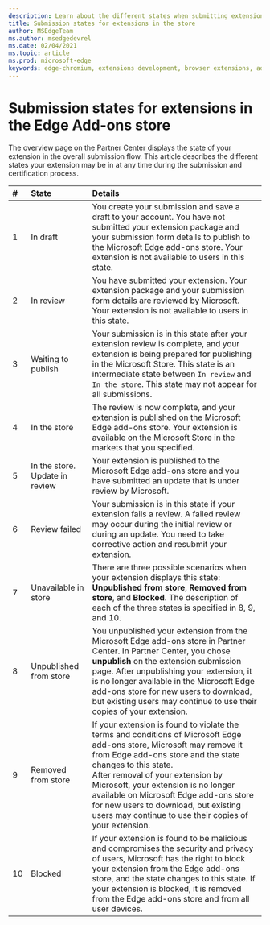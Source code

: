 ```yaml
---
description: Learn about the different states when submitting extensions to the store.
title: Submission states for extensions in the store
author: MSEdgeTeam
ms.author: msedgedevrel
ms.date: 02/04/2021
ms.topic: article
ms.prod: microsoft-edge
keywords: edge-chromium, extensions development, browser extensions, addons, partner center, developer
---
```

# Submission states for extensions in the Edge Add-ons store  

The overview page on the Partner Center displays the state of your extension in the overall submission flow.  This article describes the different states your extension may be in at any time during the submission and certification process.  

| # |  State |  Details |  
|:--- |:--- |:--- |  
| 1 |  In draft |  You create your submission and save a draft to your account.  You have not submitted your extension package and your submission form details to publish to the Microsoft Edge add-ons store.  Your extension is not available to users in this state.  |  
| 2|  In review |  You have submitted your extension.  Your extension package and your submission form details are reviewed by Microsoft.  Your extension is not available to users in this state.  |  
| 3|  Waiting to publish |  Your submission is in this state after your extension review is complete, and your extension is being prepared for publishing in the Microsoft Store.  This state is an intermediate state between `In review` and `In the store`.  This state may not appear for all submissions.  |  
| 4|  In the store |  The review is now complete, and your extension is published on the Microsoft Edge add-ons store.  Your extension is available on the Microsoft Store in the markets that you specified.  |  
| 5 |  In the store.  Update in review |  Your extension is published to the Microsoft Edge add-ons store and you have submitted an update that is under review by Microsoft.  |  
| 6 |  Review failed |  Your submission is in this state if your extension fails a review.  A failed review may occur during the initial review or during an update.  You need to take corrective action and resubmit your extension.  |  
| 7 |  Unavailable in store |  There are three possible scenarios when your extension displays this state:  **Unpublished from store**, **Removed from store**, and **Blocked**.  The description of each of the three states is specified in 8, 9, and 10.  |  
| 8 |  Unpublished from store |  You unpublished your extension from the Microsoft Edge add-ons store in Partner Center.  In Partner Center, you chose **unpublish** on the extension submission page.  After unpublishing your extension, it is no longer available in the Microsoft Edge add-ons store for new users to download, but existing users may continue to use their copies of your extension.  |  
| 9 |  Removed from store |  If your extension is found to violate the terms and conditions of Microsoft Edge add-ons store, Microsoft may remove it from Edge add-ons store and the state changes to this state.  <br />  After removal of your extension by Microsoft, your extension is no longer available on Microsoft Edge add-ons store for new users to download, but existing users may continue to use their copies of your extension.  |  
| 10 |  Blocked |  If your extension is found to be malicious and compromises the security and privacy of users, Microsoft has the right to block your extension from the Edge add-ons store, and the state changes to this state.  If your extension is blocked, it is removed from the Edge add-ons store and from all user devices.  |  
